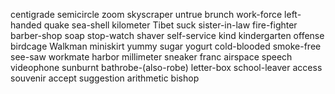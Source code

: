 centigrade
semicircle
zoom
skyscraper
untrue
brunch
work-force
left-handed
quake
sea-shell
kilometer
Tibet
suck
sister-in-law
fire-fighter
barber-shop
soap
stop-watch
shaver
self-service
kind
kindergarten
offense
birdcage
Walkman
miniskirt
yummy
sugar
yogurt
cold-blooded
smoke-free
see-saw
workmate
harbor
millimeter
sneaker
franc
airspace
speech
videophone
sunburnt
bathrobe-(also-robe)
letter-box
school-leaver
access
souvenir
accept
suggestion
arithmetic
bishop